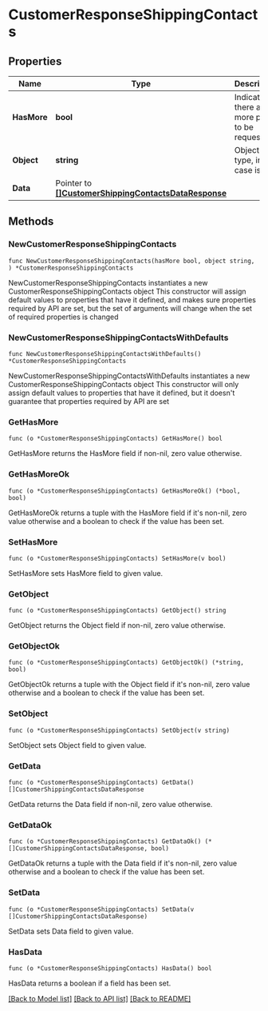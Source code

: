 # CustomerResponseShippingContacts

## Properties

Name | Type | Description | Notes
------------ | ------------- | ------------- | -------------
**HasMore** | **bool** | Indicates if there are more pages to be requested | 
**Object** | **string** | Object type, in this case is list | 
**Data** | Pointer to [**[]CustomerShippingContactsDataResponse**](CustomerShippingContactsDataResponse.md) |  | [optional] 

## Methods

### NewCustomerResponseShippingContacts

`func NewCustomerResponseShippingContacts(hasMore bool, object string, ) *CustomerResponseShippingContacts`

NewCustomerResponseShippingContacts instantiates a new CustomerResponseShippingContacts object
This constructor will assign default values to properties that have it defined,
and makes sure properties required by API are set, but the set of arguments
will change when the set of required properties is changed

### NewCustomerResponseShippingContactsWithDefaults

`func NewCustomerResponseShippingContactsWithDefaults() *CustomerResponseShippingContacts`

NewCustomerResponseShippingContactsWithDefaults instantiates a new CustomerResponseShippingContacts object
This constructor will only assign default values to properties that have it defined,
but it doesn't guarantee that properties required by API are set

### GetHasMore

`func (o *CustomerResponseShippingContacts) GetHasMore() bool`

GetHasMore returns the HasMore field if non-nil, zero value otherwise.

### GetHasMoreOk

`func (o *CustomerResponseShippingContacts) GetHasMoreOk() (*bool, bool)`

GetHasMoreOk returns a tuple with the HasMore field if it's non-nil, zero value otherwise
and a boolean to check if the value has been set.

### SetHasMore

`func (o *CustomerResponseShippingContacts) SetHasMore(v bool)`

SetHasMore sets HasMore field to given value.


### GetObject

`func (o *CustomerResponseShippingContacts) GetObject() string`

GetObject returns the Object field if non-nil, zero value otherwise.

### GetObjectOk

`func (o *CustomerResponseShippingContacts) GetObjectOk() (*string, bool)`

GetObjectOk returns a tuple with the Object field if it's non-nil, zero value otherwise
and a boolean to check if the value has been set.

### SetObject

`func (o *CustomerResponseShippingContacts) SetObject(v string)`

SetObject sets Object field to given value.


### GetData

`func (o *CustomerResponseShippingContacts) GetData() []CustomerShippingContactsDataResponse`

GetData returns the Data field if non-nil, zero value otherwise.

### GetDataOk

`func (o *CustomerResponseShippingContacts) GetDataOk() (*[]CustomerShippingContactsDataResponse, bool)`

GetDataOk returns a tuple with the Data field if it's non-nil, zero value otherwise
and a boolean to check if the value has been set.

### SetData

`func (o *CustomerResponseShippingContacts) SetData(v []CustomerShippingContactsDataResponse)`

SetData sets Data field to given value.

### HasData

`func (o *CustomerResponseShippingContacts) HasData() bool`

HasData returns a boolean if a field has been set.


[[Back to Model list]](../README.md#documentation-for-models) [[Back to API list]](../README.md#documentation-for-api-endpoints) [[Back to README]](../README.md)


